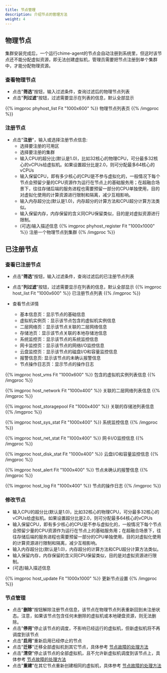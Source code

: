 ```yaml
---
title: 节点管理
description: 介绍节点的管理方法
weight: 4
---
```


## 物理节点

集群安装完成后，一个运行chime-agent的节点会自动注册到系统里，但这时该节点还不能分配虚拟资源，即无法创建虚拟机，管理员需要把节点注册到单个集群中，才能分配物理资源。

### 查看物理节点
  * 点击"**筛选**"按钮，输入过滤条件，查询过滤后的物理节点列表
  * 点击"**列过滤**"按钮，过滤需要显示在列表的信息，默认全部显示

{{% imgproc phyhost_list Fit "1000x600" %}}
物理节点列表页
{{% /imgproc %}}

### 注册节点
* 点击"**注册**"，输入或选择注册节点信息:
  * 选择要注册的可用区
  * 选择要注册的集群
  * 输入CPU的超分比(默认是1.0)，比如32核心的物理CPU，可分最多32核心的vCPUs给虚拟机。如果设置超分比是2.0，则可分配最多64核心的vCPUs
  * 输入保留CPU，即有多少核心的CPU是不参与虚拟化的，一般情况下每个节点会预留少量的CPU资源作为运行在节点上的基础服务用；在超融合场景下，往往存储后端的服务进程也需要预留一部分的CPU单独使用，目的对虚拟化使用的计算资源进行限制和隔离，减少互相影响。
  * 输入内存超分比(默认是1.0)，内存超分的计算方法和CPU超分计算方法类似。
  * 输入保留内存，内存保留的含义同CPU保留类似，目的是对虚拟资源进行限制。
  * (可选)输入描述信息
{{% imgproc phyhost_register Fit "1000x1000" %}}
注册一个物理节点到集群
{{% /imgproc %}}

## 已注册节点

### 查看已注册节点
  * 点击"**筛选**"按钮，输入过滤条件，查询过滤后的已注册节点列表
  * 点击"**列过滤**"按钮，过滤需要显示在列表的信息，默认全部显示
{{% imgproc host_list Fit "1000x600" %}}
已注册节点列表
{{% /imgproc %}}

* 查看节点详情
  * 基本信息页：显示节点的基础信息 
  * 虚拟机实例页：显示该节点包含的虚拟机实例信息
  * 二层网络页：显示该节点关联的二层网络信息
  * 存储池页：显示该节点关联的本地存储池信息
  * 系统监控页：显示该节点的系统监控信息
  * 网卡监控页：显示该节点的网络I/O监控信息
  * 云盘监控页：显示该节点的磁盘I/O和容量监控信息
  * 报警信息页: 显示该节点的未确认报警信息
  * 节点操作日志页：显示节点的操作日志

{{% imgproc host_vms Fit "1000x600" %}}
包含的虚拟机实例列表信息
{{% /imgproc %}}

{{% imgproc host_network Fit "1000x400" %}}
关联的二层网络列表信息
{{% /imgproc %}}

{{% imgproc host_storagepool Fit "1000x400" %}}
关联的存储池列表信息
{{% /imgproc %}}

{{% imgproc host_sys_stat Fit "1000x400" %}}
系统监控信息
{{% /imgproc %}}

{{% imgproc host_net_stat Fit "1000x400" %}}
网卡I/O监控信息
{{% /imgproc %}}

{{% imgproc host_disk_stat Fit "1000x400" %}}
云盘I/O和容量监控信息
{{% /imgproc %}}

{{% imgproc host_alert Fit "1000x400" %}}
节点未确认的报警信息
{{% /imgproc %}}

{{% imgproc host_log Fit "1000x400" %}}
节点的操作日志
{{% /imgproc %}}

### 修改节点
  * 输入CPU的超分比(默认是1.0)，比如32核心的物理CPU，可分最多32核心的vCPUs给虚拟机。如果设置超分比是2.0，则可分配最多64核心的vCPUs
  * 输入保留CPU，即有多少核心的CPU是不参与虚拟化的，一般情况下每个节点会预留少量的CPU资源作为运行在节点上的基础服务用；在超融合场景下，往往存储后端的服务进程也需要预留一部分的CPU单独使用，目的对虚拟化使用的计算资源进行限制和隔离，减少互相影响。
  * 输入内存超分比(默认是1.0)，内存超分的计算方法和CPU超分计算方法类似。
  * 输入保留内存，内存保留的含义同CPU保留类似，目的是对虚拟资源进行限制。
  * (可选)输入描述信息

{{% imgproc host_update Fit "1000x1000" %}}
更新节点设置
{{% /imgproc %}}

### 节点管理
  * 点击"**删除**"按钮解除注册节点信息，该节点在物理节点列表重新回到未注册状态。注意，如果该节点包含任何未删除的虚拟机或本地硬盘资源，则无法删除。
  * 点击"**停用**"停止该节点的调度，不影响已经运行的虚拟机，但新虚拟机将不再调度到该节点
  * 点击"**启用**"重新启用已经停止的节点
  * 点击"**迁移**"迁移全部虚拟机到其它节点，具体参考 [节点故障的处理方法](/docs/usage/failure)
  * 点击"**清空**"停止该节点的全部虚拟机，且不允许新虚拟机调度到该节点上，具体参考 [节点故障的处理方法](/docs/usage/failure)
  * 点击"**重建**"在其它节点重新创建相同的虚拟机，具体参考 [节点故障的处理方法](/docs/usage/failure)
